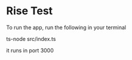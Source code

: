 # Rise Test

To run the app, run the following in your terminal

ts-node src/index.ts

it runs in port 3000
